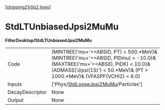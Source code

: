 [[stripping21r0p2 lines]](./stripping21r0p2-index)

# StdLTUnbiasedJpsi2MuMu

**FilterDesktop/StdLTUnbiasedJpsi2MuMu**

|                 |                                                                                                                                                                                                         |
|-----------------|---------------------------------------------------------------------------------------------------------------------------------------------------------------------------------------------------------|
| Code            | (MINTREE('mu+'==ABSID, PT) \> 500.\*MeV)& (MINTREE('mu+'==ABSID, PIDmu) \> -10.0)& (MAXTREE('mu+'==ABSID, PIDK) \< 10.0)& (ADMASS('J/psi(1S)') \< 50.\*MeV)& (PT \> 1000.\*MeV)& (VFASPF(VCHI2) \< 6.0) |
| Inputs          | ['Phys/[StdLooseJpsi2MuMu](./stripping21r0p2-commonparticles-stdloosejpsi2mumu)/Particles']                                                                                                           |
| DecayDescriptor | None                                                                                                                                                                                                    |
| Output          | None                                                                                                                                                                                                    |
